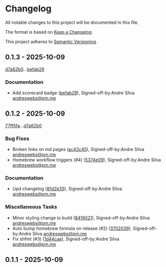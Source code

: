 # Changelog

All notable changes to this project will be documented in this file.

The format is based on [Keep a Changelog](https://keepachangelog.com/en/1.0.0/).

This project adheres to [Semantic Versioning](https://semver.org/spec/v2.0.0.html).

## 0.1.3 - 2025-10-09

[d7a62b0](d7a62b05e097dc6f8a8ac0d4d75a97a1f2d49bc5)...[befab29](befab299b8ce1821565b62ac29fffede5bc0d880)

### Documentation

- Add scorecard badge ([befab29](befab299b8ce1821565b62ac29fffede5bc0d880)), Signed-off-by:Andre Silva <andreswebs@pm.me>

## 0.1.2 - 2025-10-09

[77ff5fa](77ff5fabfd26c1889c0d4f2d55f115f9ac4ae7da)...[d7a62b0](d7a62b05e097dc6f8a8ac0d4d75a97a1f2d49bc5)

### Bug Fixes

- Broken links on md pages ([ac43c45](ac43c45b4262461248114bd3ef92921f2bb21ac7)), Signed-off-by:Andre Silva <andreswebs@pm.me>
- Homebrew workflow triggers (#4) ([5374e09](5374e0966aecbf8bccc398fc653491f001191ca1)), Signed-off-by:Andre Silva <andreswebs@pm.me>

### Documentation

- Upd changelog ([81d2e35](81d2e359f104df051e3dee4a70a5abbfa34f836c)), Signed-off-by:Andre Silva <andreswebs@pm.me>

### Miscellaneous Tasks

- Minor styling change to build ([8419021](84190214de9ffc756a1f688af1af785c5a251ad7)), Signed-off-by:Andre Silva <andreswebs@pm.me>
- Auto bump homebrew formula on release (#2) ([3702039](3702039397577933e25f2675541df844b463db5b)), Signed-off-by:Andre Silva <andreswebs@pm.me>
- Fix shfmt (#3) ([1d44cae](1d44cae807cc902cbe90869a7102b0f7b603170f)), Signed-off-by:Andre Silva <andreswebs@pm.me>

## 0.1.1 - 2025-10-09

<!-- generated by git-cliff -->
